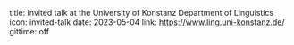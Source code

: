 title: Invited talk at the University of Konstanz Department of Linguistics
icon: invited-talk
date: 2023-05-04
link: https://www.ling.uni-konstanz.de/
gittime: off

